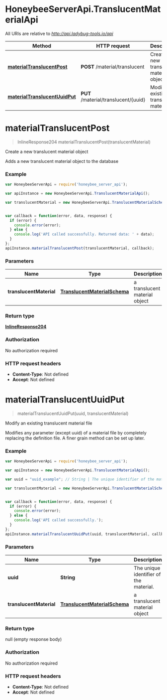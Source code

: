 # HoneybeeServerApi.TranslucentMaterialApi

All URIs are relative to *http://api.ladybug-tools.io/api*

Method | HTTP request | Description
------------- | ------------- | -------------
[**materialTranslucentPost**](TranslucentMaterialApi.md#materialTranslucentPost) | **POST** /material/translucent | Create a new translucent material object
[**materialTranslucentUuidPut**](TranslucentMaterialApi.md#materialTranslucentUuidPut) | **PUT** /material/translucent/{uuid} | Modify an existing translucent material file


<a name="materialTranslucentPost"></a>
# **materialTranslucentPost**
> InlineResponse204 materialTranslucentPost(translucentMaterial)

Create a new translucent material object

Adds a new translucent material object to the database

### Example
```javascript
var HoneybeeServerApi = require('honeybee_server_api');

var apiInstance = new HoneybeeServerApi.TranslucentMaterialApi();

var translucentMaterial = new HoneybeeServerApi.TranslucentMaterialSchema(); // TranslucentMaterialSchema | a translucent material object


var callback = function(error, data, response) {
  if (error) {
    console.error(error);
  } else {
    console.log('API called successfully. Returned data: ' + data);
  }
};
apiInstance.materialTranslucentPost(translucentMaterial, callback);
```

### Parameters

Name | Type | Description  | Notes
------------- | ------------- | ------------- | -------------
 **translucentMaterial** | [**TranslucentMaterialSchema**](TranslucentMaterialSchema.md)| a translucent material object | 

### Return type

[**InlineResponse204**](InlineResponse204.md)

### Authorization

No authorization required

### HTTP request headers

 - **Content-Type**: Not defined
 - **Accept**: Not defined

<a name="materialTranslucentUuidPut"></a>
# **materialTranslucentUuidPut**
> materialTranslucentUuidPut(uuid, translucentMaterial)

Modify an existing translucent material file

Modifies any parameter (except uuid) of a material file by completely replacing the definition file. A finer grain method can be set up later.

### Example
```javascript
var HoneybeeServerApi = require('honeybee_server_api');

var apiInstance = new HoneybeeServerApi.TranslucentMaterialApi();

var uuid = "uuid_example"; // String | The unique identifier of the material.

var translucentMaterial = new HoneybeeServerApi.TranslucentMaterialSchema(); // TranslucentMaterialSchema | a translucent material object


var callback = function(error, data, response) {
  if (error) {
    console.error(error);
  } else {
    console.log('API called successfully.');
  }
};
apiInstance.materialTranslucentUuidPut(uuid, translucentMaterial, callback);
```

### Parameters

Name | Type | Description  | Notes
------------- | ------------- | ------------- | -------------
 **uuid** | **String**| The unique identifier of the material. | 
 **translucentMaterial** | [**TranslucentMaterialSchema**](TranslucentMaterialSchema.md)| a translucent material object | 

### Return type

null (empty response body)

### Authorization

No authorization required

### HTTP request headers

 - **Content-Type**: Not defined
 - **Accept**: Not defined

